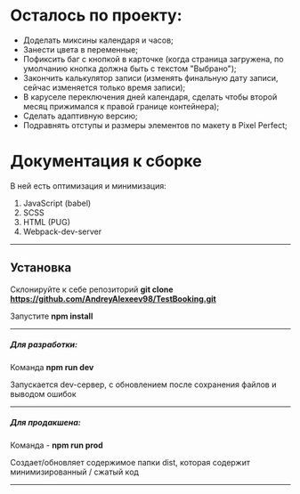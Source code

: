 # Осталось по проекту:

- Доделать миксины календаря и часов;
- Занести цвета в переменные;
- Пофиксить баг с кнопкой в карточке (когда страница загружена, по умолчанию кнопка должна быть с текстом "Выбрано");
- Закончить калькулятор записи (изменять финальную дату записи, сейчас изменяется только время записи);
- В каруселе переключения дней календаря, сделать чтобы второй месяц прижимался к правой границе контейнера); 
- Сделать адаптивную версию;
- Подравнять отступы и размеры элементов по макету в Pixel Perfect; 

# Документация к сборке

В ней есть оптимизация и минимизация:

1. JavaScript (babel)
2. SCSS
3. HTML (PUG)
4. Webpack-dev-server

----

## Установка

Склонируйте к себе репозиторий **git clone https://github.com/AndreyAlexeev98/TestBooking.git**

Запустите  **npm install**

---

##### Для разработки:

Команда **npm run dev**

Запускается dev-сервер, с обновлением после сохранения файлов и выводом ошибок

---

##### Для продакшена:

Команда - **npm run prod**

Создает/обновляет содержимое папки dist, которая содержит минимизированный / сжатый код

---